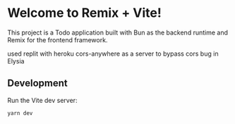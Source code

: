 # Welcome to Remix + Vite!

This project is a  Todo application built with Bun as the backend runtime and Remix for the frontend framework.   

used replit with heroku cors-anywhere as a server to bypass cors bug in Elysia

## Development

Run the Vite dev server:

```shellscript
yarn dev
```
 